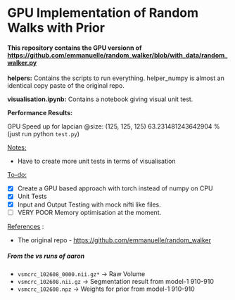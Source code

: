 # GPU Implementation of Random Walks with Prior
#### This repository contains the GPU versionn of https://github.com/emmanuelle/random_walker/blob/with_data/random_walker.py

**helpers:** Contains the scripts to run everything. helper_numpy is almost an identical copy paste of the original repo.

**visualisation.ipynb:** Contains a notebook giving visual unit test.

**Performance Results:**

GPU Speed up for lapcian @size:  (125, 125, 125) 63.231481243642904 % (just run python `test.py`)

<u>Notes:</u> 
- Have to create more unit tests in terms of visualisation

<u> To-do:</u> 
- [x] Create a GPU based approach with torch instead of numpy on CPU
- [x] Unit Tests
- [x] Input and Output Testing with mock nifti like files.
- [ ] VERY POOR Memory optimisation at the moment.

<u> References</u> : 
- The original repo - https://github.com/emmanuelle/random_walker


##### From the vs runs of aaron
- `vsmcrc_102608_0000.nii.gz*` -> Raw Volume
- `vsmcrc_102608.nii.gz` -> Segmentation result from model-1 910-910
- `vsmcrc_102608.npz` -> Weights for prior from model-1 910-910
